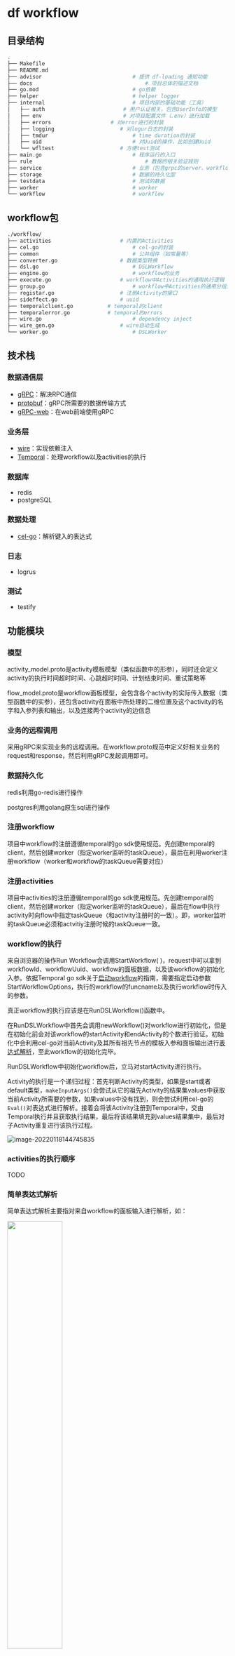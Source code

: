 # df workflow

## 目录结构

```sh
.
├── Makefile
├── README.md
├── advisor								# 提供 df-loading 通知功能
├── docs									# 项目总体的描述文档
├── go.mod								# go依赖
├── helper								# helper logger
├── internal							# 项目内部的基础功能（工具）
│   ├── auth						 # 用户认证相关，包含UserInfo的模型	
│   ├── env							 # 对项目配置文件（.env）进行加载
│   ├── errors					 # 对error进行的封装
│   ├── logging						# 对logur日志的封装
│   ├── tmdur							# time duration的封装
│   ├── uid								# 对Uuid的操作，比如创建Uuid
│   └── wfltest						# 方便test测试
├── main.go								# 程序运行的入口
├── rule									# 数据的相关验证规则
├── service								# 业务（包含grpc的server、workflow的操作）
├── storage								# 数据的持久化层
├── testdata							# 测试的数据
├── worker								# worker
└── workflow							# workflow
```

## workflow包

```sh
./workflow/
├── activities						# 内置的Activities
├── cel.go								# cel-go的封装
├── common								# 公共组件（如常量等）
├── converter.go					# 数据类型转换
├── dsl.go								# DSLWorkflow
├── engine.go							# workflow的业务
├── execute.go						# workflow中Activities的通用执行逻辑
├── group.go							# workflow中Activities的通用分组逻辑
├── registar.go						# 注册Activity的接口
├── sideffect.go					# uuid
├── temporalclient.go			# temporal的client 
├── temporalerror.go			# temporal的errors
├── wire.go								# dependency inject
├── wire_gen.go						# wire自动生成
└── worker.go							# DSLWorker
```

## 技术栈

### 数据通信层

- [gRPC](https://grpc.io/)：解决RPC通信
- [protobuf](https://developers.google.com/protocol-buffers)：gRPC所需要的数据传输方式
- [gRPC-web](https://grpc.io/blog/grpc-web-ga/)：在web前端使用gRPC

### 业务层

- [wire](https://github.com/google/wire)：实现依赖注入
- [Temporal](https://github.com/temporalio/temporal)：处理workflow以及activities的执行

### 数据库

- redis
- postgreSQL

### 数据处理

- [cel-go](https://github.com/google/cel-go)：解析键入的表达式

### 日志

- logrus

### 测试

- testify

## 功能模块

### 模型

activity_model.proto是activity模板模型（类似函数中的形参），同时还会定义activity的执行时间超时时间、心跳超时时间、计划结束时间、重试策略等

flow_model.proto是workflow面板模型，会包含各个activity的实际传入数据（类型函数中的实参），还包含activity在面板中所处理的二维位置及这个activity的名字和入参列表和输出，以及连接两个activity的边信息

### 业务的远程调用

采用gRPC来实现业务的远程调用。在workflow.proto规范中定义好相关业务的request和response，然后利用gRPC发起调用即可。

### 数据持久化

redis利用go-redis进行操作

postgres利用golang原生sql进行操作

### 注册workflow

项目中workflow的注册遵循temporal的go sdk使用规范。先创建temporal的client，然后创建worker（指定worker监听的taskQueue），最后在利用worker注册workflow（worker和workflow的taskQueue需要对应）

### 注册activities

项目中activities的注册遵循temporal的go sdk使用规范。先创建temporal的client，然后创建worker（指定worker监听的taskQueue），最后在flow中执行activity时向flow中指定taskQueue（和activity注册时的一致）。即，worker监听的taskQueue必须和actvitiy注册时候的taskQueue一致。

### workflow的执行

来自浏览器的操作Run Workflow会调用StartWorkflow( )，request中可以拿到workflowId、workflowUuid、workflow的面板数据，以及该workflow的初始化入参。依据Temporal go sdk关于[启动workflow](https://docs.temporal.io/docs/go/how-to-spawn-a-workflow-execution-in-go)的指南，需要指定启动参数StartWorkflowOptions，执行的workflow的funcname以及执行workflow时传入的参数。

真正workflow的执行应该是在RunDSLWorkflow()函数中。

在RunDSLWorkflow中首先会调用newWorkflow()对workflow进行初始化，但是在初始化前会对该workflow的startActivity和endActivity的个数进行验证。初始化中会利用cel-go对当前Activity及其所有祖先节点的模板入参和面板输出进行[表达式解析](#cel-expr)，至此workflow的初始化完毕。

RunDSLWorkflow中初始化workflow后，立马对startActivity进行执行。

Activity的执行是一个递归过程：首先判断Activity的类型，如果是start或者default类型，`makeInputArgs()`会尝试从它的祖先Activity的结果集values中获取当前Activity所需要的参数，如果values中没有找到，则会尝试利用cel-go的`Eval()`对表达式进行解析。接着会将该Activity注册到Temporal中，交由Temporal执行并且获取执行结果，最后将该结果填充到values结果集中，最后对子Activity重复进行该执行过程。

![image-20220118144745835](md_img/image-20220118144745835.png)

### activities的执行顺序

TODO

### <span id="cel-expr">简单表达式解析</span>

简单表达式解析主要指对来自workflow的面板输入进行解析，如：

<img src="md_img/image-20220118141345562.png" width="50%">

上述图片的`"-2"`即是需要解析的内容。利用cel-go能够直接将该`"-2"`解析为能够使用的数值类型。

### 复杂表达式解析

简单表达式解析讲述了一些基本的数据类型的解析，但是workflow仍然能够解析像`obj.field`（对象.属性）的内容。如：

<img src="md_img/image-20220118143424941.png" width="50%"><img src="md_img/image-20220118143512783.png" width="50%">

如图所示，使用`s.name`即可获取到`s`（obj）中的属性

### joinActivity的实现

TODO